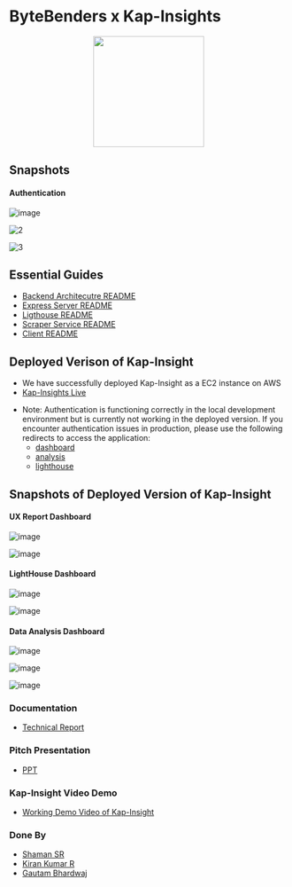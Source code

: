# ByteBenders x Kap-Insights
<p align="center">
<img src="https://media.giphy.com/media/TEnXkcsHrP4YedChhA/giphy.gif" width="200" height="200" frameBorder="0" class="giphy-embed" allowFullScreen></img></p>
</p>

## Snapshots

#### Authentication

![image](https://github.com/user-attachments/assets/dbb72c40-eed8-4ab3-8f87-8d83d5b4772d)

![2](https://github.com/user-attachments/assets/c7d61691-423c-4ac8-b65c-85cbb2881c1e)

![3](https://github.com/user-attachments/assets/8a4aa84e-7910-40c7-9645-91c90c0f180a)

## Essential Guides

- [Backend Architecutre README ](README/backend.README.md)
- [Express Server README](README/express-server.README.md)
- [Ligthouse README](README/lighthouse.README.md)
- [Scraper Service README](README/scraper-README.md)
- [Client README](README/client-README.md)

## Deployed Verison of Kap-Insight
- We have successfully deployed Kap-Insight as a EC2 instance on AWS
- [Kap-Insights Live ](http://52.63.220.46:3000/dashboard)
+ Note: Authentication is functioning correctly in the local development environment but is currently not working in the deployed version. If you encounter authentication issues in production, please use the following redirects to access the application:
  * [dashboard](http://52.63.220.46:3000/dashboard)
  * [analysis](http://52.63.220.46:3000/analysis)
  * [lighthouse](http://52.63.220.46:3000/lighthouse)

## Snapshots of Deployed Version of Kap-Insight 

#### UX Report Dashboard

![image](https://github.com/user-attachments/assets/b8bddb29-ea7d-4eca-a236-e5a8018dadca)


![image](https://github.com/user-attachments/assets/73a2defc-ef84-4e50-a393-044aa9a7107d)


#### LightHouse Dashboard

![image](https://github.com/user-attachments/assets/cc693fa7-bcac-4a1b-a43d-2c5720c4bc0d)


![image](https://github.com/user-attachments/assets/f35e2df6-58cf-4223-9404-1f8421babc75)

#### Data Analysis Dashboard

![image](https://github.com/user-attachments/assets/9e76070b-323b-466c-aa4c-341e7add15ce)

![image](https://github.com/user-attachments/assets/18b9979e-612d-4f41-bdb5-303812dc7d87)

![image](https://github.com/user-attachments/assets/1e3e7e02-d74c-4e2a-81fc-383c581d251e)


### Documentation
- [ Technical Report ](https://docs.google.com/document/d/1vINu7dfVBTcNxVbZoPym6MKlJIK5YVjIynEMtVxpe_g/edit?usp=sharing)

### Pitch Presentation
- [ PPT ](https://docs.google.com/presentation/d/1-wFPN-mtoiIm0-AofBwCrVbnK7Oj2a8U_lFKUC7Belc/edit?usp=sharing)

### Kap-Insight Video Demo
- [Working Demo Video of Kap-Insight](https://drive.google.com/file/d/1b8NV82SZgJmC8qpejn_b6Dt9HOgTNJRX/view?usp=sharing)


### Done By 
- [Shaman SR](https://github.com/shamansr)
- [Kiran Kumar R](https://github.com/Kiran-KumarR)
- [Gautam Bhardwaj](https://github.com/gautam-bhardwaj-kaplan)
